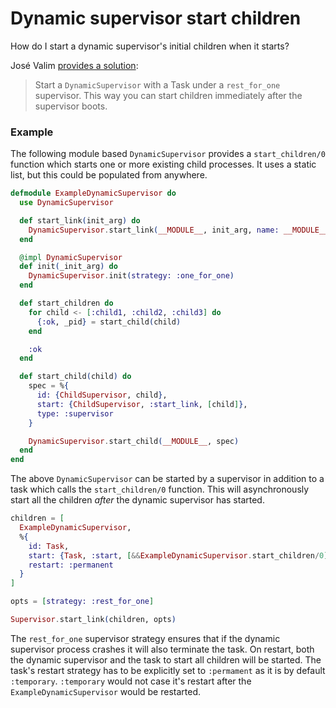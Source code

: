 # Dynamic supervisor start children

How do I start a dynamic supervisor's initial children when it starts?

José Valim [provides a solution](https://elixirforum.com/t/understanding-dynamicsupervisor-no-initial-children/14938/2?u=slashdotdash):

> Start a `DynamicSupervisor` with a Task under a `rest_for_one` supervisor. This way you can start children immediately after the supervisor boots.

### Example

The following module based `DynamicSupervisor` provides a `start_children/0` function which starts one or more existing child processes. It uses a static list, but this could be populated from anywhere.

```elixir
defmodule ExampleDynamicSupervisor do
  use DynamicSupervisor

  def start_link(init_arg) do
    DynamicSupervisor.start_link(__MODULE__, init_arg, name: __MODULE__)
  end

  @impl DynamicSupervisor
  def init(_init_arg) do
    DynamicSupervisor.init(strategy: :one_for_one)
  end

  def start_children do
    for child <- [:child1, :child2, :child3] do
      {:ok, _pid} = start_child(child)
    end

    :ok
  end

  def start_child(child) do
    spec = %{
      id: {ChildSupervisor, child},
      start: {ChildSupervisor, :start_link, [child]},
      type: :supervisor
    }

    DynamicSupervisor.start_child(__MODULE__, spec)
  end
end
```

The above `DynamicSupervisor` can be started by a supervisor in addition to a task which calls the `start_children/0` function. This will asynchronously start all the children _after_ the dynamic supervisor has started.

```elixir
children = [
  ExampleDynamicSupervisor,
  %{
    id: Task,
    start: {Task, :start, [&&ExampleDynamicSupervisor.start_children/0]},
    restart: :permanent
  }
]

opts = [strategy: :rest_for_one]

Supervisor.start_link(children, opts)
```

The `rest_for_one` supervisor strategy ensures that if the dynamic supervisor process crashes it will also terminate the task. On restart, both the dynamic supervisor and the task to start all children will be started. The task's restart strategy has to be explicitly set to `:permament` as it is by default `:temporary`. `:temporary` would not case it's restart after the `ExampleDynamicSupervisor` would be restarted.
